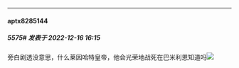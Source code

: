 

*****

####  aptx8285144  
##### 5575#       发表于 2022-12-16 16:15

旁白剧透没意思，什么莱因哈特皇帝，他会光荣地战死在巴米利恩知道吗<img src="https://static.saraba1st.com/image/smiley/face2017/067.png" referrerpolicy="no-referrer">


